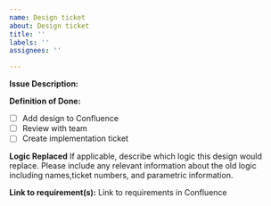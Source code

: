 ```yaml
---
name: Design ticket
about: Design ticket
title: ''
labels: ''
assignees: ''

---
```


**Issue Description:**

**Definition of Done:**
- [ ] Add design to Confluence
- [ ] Review with team
- [ ] Create implementation ticket

**Logic Replaced**
If applicable, describe which logic this design would replace. Please include any relevant information about the old logic including names,ticket numbers, and parametric information. 

**Link to requirement(s):**
Link to requirements in Confluence <add link here>

